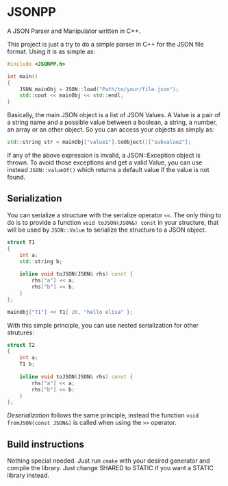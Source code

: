 # JSONPP
A JSON Parser and Manipulator written in C++.

This project is just a try to do a simple parser in C++ for the JSON file format. Using it is as simple as:

```c++
#include <JSONPP.h>

int main() 
{
    JSON mainObj = JSON::load("Path/to/your/file.json");
    std::cout << mainObj << std::endl;
}
```

Basically, the main JSON object is a list of JSON Values. A Value is a pair of a string name and a possible value between
a boolean, a string, a number, an array or an other object. So you can access your objects as simply as: 

```c++
std::string str = mainObj["value1"].toObject()["subvalue2"];
```

If any of the above expression is invalid, a JSON::Exception object is thrown. To avoid those exceptions and get a valid
Value, you can use instead `JSON::valueOf()` which returns a default value if the value is not found. 

## Serialization
You can serialize a structure with the serialize operator `<<`. The only thing to do is to provide a function 
`void toJSON(JSON&) const` in your structure, that will be used by `JSON::Value` to serialize the structure to a JSON object. 

```c++
struct T1
{
    int a;
    std::string b;
    
    inline void toJSON(JSON& rhs) const {
        rhs["a"] << a;
        rhs["b"] << b;
    }
};

mainObj["T1"] << T1{ 26, "hello elisa" };
```

With this simple principle, you can use nested serialization for other strutures: 

```c++
struct T2
{
    int a;
    T1 b;
    
    inline void toJSON(JSON& rhs) const {
        rhs["a"] << a;
        rhs["b"] << b;
    }
};
```

*Deserialization* follows the same principle, instead the function `void fromJSON(const JSON&)` is called when using the 
`>>` operator. 

## Build instructions
Nothing special needed. Just run `cmake` with your desired generator and compile the library. Just change SHARED to STATIC if 
you want a STATIC library instead. 
